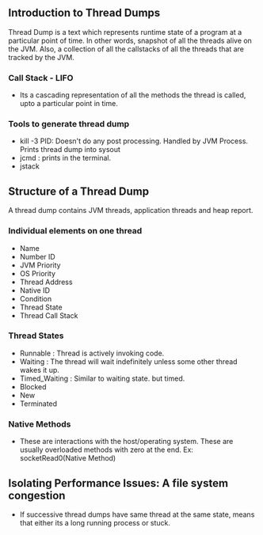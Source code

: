 ## Introduction to Thread Dumps
Thread Dump is a text which represents runtime state of a program at a particular point of time. In other words, snapshot of all the threads alive on the JVM.
Also, a collection of all the callstacks of all the threads that are tracked by the JVM.

### Call Stack - LIFO
* Its a cascading representation of all the methods the thread is called, upto a particular point in time.

### Tools to generate thread dump
* kill -3 PID: Doesn't do any post processing. Handled by JVM Process. Prints thread dump into sysout
* jcmd : prints in the terminal.
* jstack



## Structure of a Thread Dump
A thread dump contains JVM threads, application threads and heap report.
### Individual elements on one thread
* Name
* Number ID
* JVM Priority
* OS Priority
* Thread Address
* Native ID
* Condition
* Thread State
* Thread Call Stack

### Thread States 
* Runnable : Thread is actively invoking code.
* Waiting : The thread will wait indefinitely unless some other thread wakes it up.
* Timed_Waiting : Similar to waiting state. but timed.
* Blocked
* New
* Terminated
### Native Methods
* These are interactions with the host/operating system. These are usually overloaded methods with zero at the end. Ex: socketRead0(Native Method)

## Isolating Performance Issues: A file system congestion
* If successive thread dumps have same thread at the same state, means that either its a long running process or stuck.



